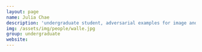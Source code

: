 ```yaml
---
layout: page
name: Julia Chae
description: 'undergraduate student, adversarial examples for image and lidar perception' 
img: /assets/img/people/walle.jpg
group: undergraduate
website: 
---
```


